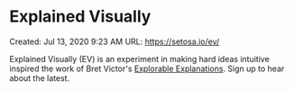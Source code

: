 # Explained Visually

Created: Jul 13, 2020 9:23 AM
URL: https://setosa.io/ev/

Explained Visually (EV) is an experiment in making hard ideas intuitive inspired the work of Bret Victor's [Explorable Explanations](http://worrydream.com/ExplorableExplanations/). Sign up to hear about the latest.